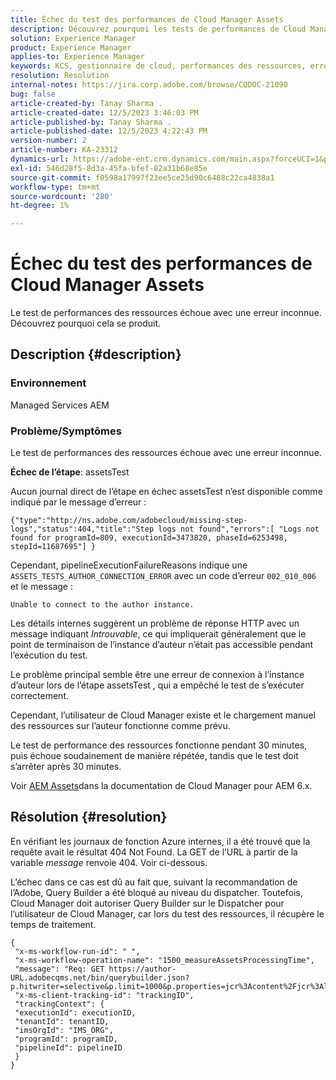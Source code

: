 ```yaml
---
title: Échec du test des performances de Cloud Manager Assets
description: Découvrez pourquoi les tests de performances de Cloud Manager Assets échouent.
solution: Experience Manager
product: Experience Manager
applies-to: Experience Manager
keywords: KCS, gestionnaire de cloud, performances des ressources, erreur, Experience Manager
resolution: Resolution
internal-notes: https://jira.corp.adobe.com/browse/CQDOC-21090
bug: false
article-created-by: Tanay Sharma .
article-created-date: 12/5/2023 3:46:03 PM
article-published-by: Tanay Sharma .
article-published-date: 12/5/2023 4:22:43 PM
version-number: 2
article-number: KA-23312
dynamics-url: https://adobe-ent.crm.dynamics.com/main.aspx?forceUCI=1&pagetype=entityrecord&etn=knowledgearticle&id=ed605461-8593-ee11-be37-6045bd006b25
exl-id: 546d28f5-8d3a-45fa-bfef-82a31b68e85e
source-git-commit: f0598a17997f23ee5ce25d90c6488c22ca4838a1
workflow-type: tm+mt
source-wordcount: '280'
ht-degree: 1%

---
```


# Échec du test des performances de Cloud Manager Assets


Le test de performances des ressources échoue avec une erreur inconnue. Découvrez pourquoi cela se produit.

## Description {#description}


### Environnement

Managed Services AEM

### Problème/Symptômes 

Le test de performances des ressources échoue avec une erreur inconnue.

<b>Échec de l’étape</b>: assetsTest

Aucun journal direct de l’étape en échec assetsTest n’est disponible comme indiqué par le message d’erreur :

`{"type":"http://ns.adobe.com/adobecloud/missing-step-logs","status":404,"title":"Step logs not found","errors":[ "Logs not found for programId=809, executionId=3473820, phaseId=6253498, stepId=11687695"] } `

Cependant, pipelineExecutionFailureReasons indique une `ASSETS_TESTS_AUTHOR_CONNECTION_ERROR` avec un code d’erreur `002_010_006` et le message :

`Unable to connect to the author instance. `

Les détails internes suggèrent un problème de réponse HTTP avec un message indiquant *Introuvable*, ce qui impliquerait généralement que le point de terminaison de l’instance d’auteur n’était pas accessible pendant l’exécution du test.

Le problème principal semble être une erreur de connexion à l’instance d’auteur lors de l’étape assetsTest , qui a empêché le test de s’exécuter correctement.

Cependant, l’utilisateur de Cloud Manager existe et le chargement manuel des ressources sur l’auteur fonctionne comme prévu.

Le test de performance des ressources fonctionne pendant 30 minutes, puis échoue soudainement de manière répétée, tandis que le test doit s’arrêter après 30 minutes.

Voir [AEM Assets](https://experienceleague.adobe.com/docs/experience-manager-cloud-manager/content/using/code-quality-testing.html#aem-assets)dans la documentation de Cloud Manager pour AEM 6.x.


## Résolution {#resolution}


En vérifiant les journaux de fonction Azure internes, il a été trouvé que la requête avait le résultat 404 Not Found. La GET de l’URL à partir de la variable *message* renvoie 404. Voir ci-dessous.

L’échec dans ce cas est dû au fait que, suivant la recommandation de l’Adobe, Query Builder a été bloqué au niveau du dispatcher.
Toutefois, Cloud Manager doit autoriser Query Builder sur le Dispatcher pour l’utilisateur de Cloud Manager, car lors du test des ressources, il récupère le temps de traitement.




```
{
 "x-ms-workflow-run-id": " ",
 "x-ms-workflow-operation-name": "1500_measureAssetsProcessingTime",
 "message": "Req: GET https://author-URL.adobecqms.net/bin/querybuilder.json?p.hitwriter=selective&p.limit=1000&p.properties=jcr%3Acontent%2Fjcr%3AlastModified+jcr%3Acreated&path=%2Fcontent%2Fdam%2Fcloudmanager&property=jcr%3Acontent%2Fdam%3AassetState&property.depth=1&property.value=processed&type=dam%3AAsset",
 "x-ms-client-tracking-id": "trackingID",
 "trackingContext": {
 "executionId": executionID,
 "tenantId": tenantID,
 "imsOrgId": "IMS_ORG",
 "programId": programID,
 "pipelineId": pipelineID
 }
}
```
